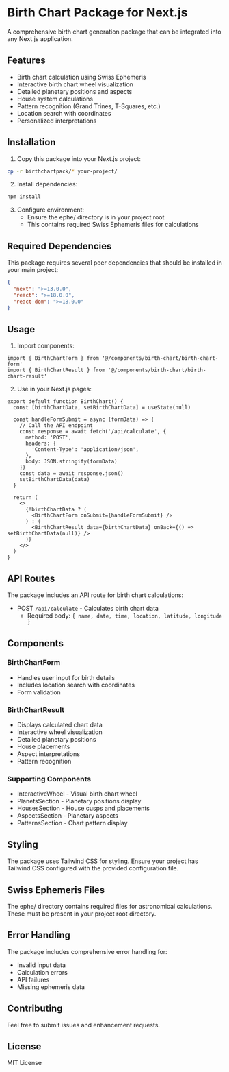 # Birth Chart Package for Next.js

A comprehensive birth chart generation package that can be integrated into any Next.js application.

## Features

- Birth chart calculation using Swiss Ephemeris
- Interactive birth chart wheel visualization
- Detailed planetary positions and aspects
- House system calculations
- Pattern recognition (Grand Trines, T-Squares, etc.)
- Location search with coordinates
- Personalized interpretations

## Installation

1. Copy this package into your Next.js project:
```bash
cp -r birthchartpack/* your-project/
```

2. Install dependencies:
```bash
npm install
```

3. Configure environment:
   - Ensure the ephe/ directory is in your project root
   - This contains required Swiss Ephemeris files for calculations

## Required Dependencies

This package requires several peer dependencies that should be installed in your main project:
```json
{
  "next": ">=13.0.0",
  "react": ">=18.0.0",
  "react-dom": ">=18.0.0"
}
```

## Usage

1. Import components:
```tsx
import { BirthChartForm } from '@/components/birth-chart/birth-chart-form'
import { BirthChartResult } from '@/components/birth-chart/birth-chart-result'
```

2. Use in your Next.js pages:
```tsx
export default function BirthChart() {
  const [birthChartData, setBirthChartData] = useState(null)

  const handleFormSubmit = async (formData) => {
    // Call the API endpoint
    const response = await fetch('/api/calculate', {
      method: 'POST',
      headers: {
        'Content-Type': 'application/json',
      },
      body: JSON.stringify(formData)
    })
    const data = await response.json()
    setBirthChartData(data)
  }

  return (
    <>
      {!birthChartData ? (
        <BirthChartForm onSubmit={handleFormSubmit} />
      ) : (
        <BirthChartResult data={birthChartData} onBack={() => setBirthChartData(null)} />
      )}
    </>
  )
}
```

## API Routes

The package includes an API route for birth chart calculations:
- POST `/api/calculate` - Calculates birth chart data
  - Required body: `{ name, date, time, location, latitude, longitude }`

## Components

### BirthChartForm
- Handles user input for birth details
- Includes location search with coordinates
- Form validation

### BirthChartResult
- Displays calculated chart data
- Interactive wheel visualization
- Detailed planetary positions
- House placements
- Aspect interpretations
- Pattern recognition

### Supporting Components
- InteractiveWheel - Visual birth chart wheel
- PlanetsSection - Planetary positions display
- HousesSection - House cusps and placements
- AspectsSection - Planetary aspects
- PatternsSection - Chart pattern display

## Styling

The package uses Tailwind CSS for styling. Ensure your project has Tailwind CSS configured with the provided configuration file.

## Swiss Ephemeris Files

The ephe/ directory contains required files for astronomical calculations. These must be present in your project root directory.

## Error Handling

The package includes comprehensive error handling for:
- Invalid input data
- Calculation errors
- API failures
- Missing ephemeris data

## Contributing

Feel free to submit issues and enhancement requests.

## License

MIT License
